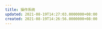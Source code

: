 ```yaml
---
title: 操作系统
updated: 2021-08-19T14:27:03.0000000+08:00
created: 2021-08-19T14:26:56.0000000+08:00
---
```


